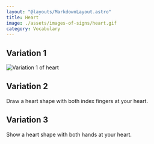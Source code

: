 ```yaml
---
layout: "@layouts/MarkdownLayout.astro"
title: Heart
image: ./assets/images-of-signs/heart.gif
category: Vocabulary
---
```


## Variation 1

![Variation 1 of heart](@signs/heart.gif)

## Variation 2

Draw a heart shape with both index fingers at your heart.

## Variation 3

Show a heart shape with both hands at your heart.

